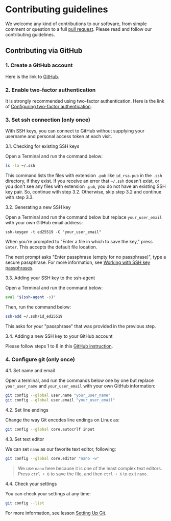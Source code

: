 # Contributing guidelines

We welcome any kind of contributions to our software, from simple
comment or question to a full [pull
request](https://help.github.com/articles/about-pull-requests/). Please
read and follow our contributing guidelines.

## Contributing via GitHub

### 1. Create a GitHub account

Here is the link to [GitHub](https://github.com/).

### 2. Enable two-factor authentication

It is strongly recommended using two-factor authentication. Here is the link of
[Configuring two-factor
authentication](https://docs.github.com/en/authentication/securing-your-account-with-two-factor-authentication-2fa/configuring-two-factor-authentication).

### 3. Set ssh connection (only once)

With SSH keys, you can connect to GitHub without supplying your username and
personal access token at each visit.

3.1. Checking for existing SSH keys

Open a Terminal and run the command below: 

```bash
ls -la ~/.ssh
```

This command lists the files with extension `.pub` like `id_rsa.pub` in the
`.ssh` directory, if they exist. If you receive an error that `~/.ssh` doesn't
exist, or you don't see any files with extension `.pub`, you do not have an
existing SSH key pair. So, continue with step 3.2. Otherwise, skip step 3.2 and
continue with step 3.3.

3.2. Generating a new SSH key

Open a Terminal and run the command below but replace `your_user_email` with
your own GitHub email address:

```ssh
ssh-keygen -t ed25519 -C "your_user_email"
```

When you're prompted to "Enter a file in which to save the key," press `Enter`.
This accepts the default file location.

The next prompt asks "Enter passphrase (empty for no passphrase)", type a secure
passphrase. For more information, see [Working with SSH key
passphrases](https://docs.github.com/en/articles/working-with-ssh-key-passphrases).

3.3. Adding your SSH key to the ssh-agent

Open a Terminal and run the command below:

```bash
eval "$(ssh-agent -s)"
```

Then, run the command below:

```bash
ssh-add ~/.ssh/id_ed25519
```

This asks for your "passphrase" that was provided in the previous step. 

3.4. Adding a new SSH key to your GitHub account

Please follow steps 1 to 8 in this [GitHub
instruction](https://docs.github.com/en/authentication/connecting-to-github-with-ssh/adding-a-new-ssh-key-to-your-github-account).

### 4. Configure git  (only once)

4.1. Set name and email

Open a terminal, and run the commands below one by one but replace
`your_user_name` and `your_user_email` with your own GitHub information:

```bash
git config --global user.name "your_user_name"
git config --global user.email "your_user_email"
```

4.2. Set line endings

Change the way Git encodes line endings on Linux as:

```bash
git config --global core.autocrlf input
```

4.3. Set text editor

We can set `nano` as our favorite text editor, following:

```bash
git config --global core.editor "nano -w"
```

> We use `nano` here because it is one of the least complex text editors. Press
> `ctrl + O` to save the file, and then `ctrl + X` to exit `nano`.

4.4. Check your settings

You can check your settings at any time:

```bash
git config --list
```

For more information, see lesson [Setting Up
Git](https://swcarpentry.github.io/git-novice/02-setup/index.html).


